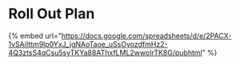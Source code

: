 # Roll Out Plan

{% embed url="https://docs.google.com/spreadsheets/d/e/2PACX-1vSAiIttm9lp0YxJ_jgNAoTaoe_uSsOyozdfmHz2-4Q3ztsS4qCsu5syTKYa88AThxfLML2wwoIrTK8G/pubhtml" %}



